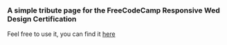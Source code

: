 ### A simple tribute page for the FreeCodeCamp Responsive Wed Design Certification

Feel free to use it, you can find it [here](https://codepen.io/namitdoshi/full/QRBPWb)
